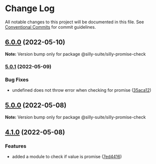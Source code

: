 # Change Log

All notable changes to this project will be documented in this file.
See [Conventional Commits](https://conventionalcommits.org) for commit guidelines.

## [6.0.0](https://github.com/jcprice12/silly-suite/compare/v5.0.1...v6.0.0) (2022-05-10)

**Note:** Version bump only for package @silly-suite/silly-promise-check





### [5.0.1](https://github.com/jcprice12/silly-suite/compare/v5.0.0...v5.0.1) (2022-05-09)


### Bug Fixes

* undefined does not throw error when checking for promise ([35aca12](https://github.com/jcprice12/silly-suite/commit/35aca12f9b044e1a2b4d436cf05089b7ec21b104))



## [5.0.0](https://github.com/jcprice12/silly-suite/compare/v4.1.1...v5.0.0) (2022-05-08)

**Note:** Version bump only for package @silly-suite/silly-promise-check





## [4.1.0](https://github.com/jcprice12/silly-suite/compare/v4.0.0...v4.1.0) (2022-05-08)


### Features

* added a module to check if value is promise ([7ed4416](https://github.com/jcprice12/silly-suite/commit/7ed44160b161f82d2099741ffab7b4e6482608d0))
